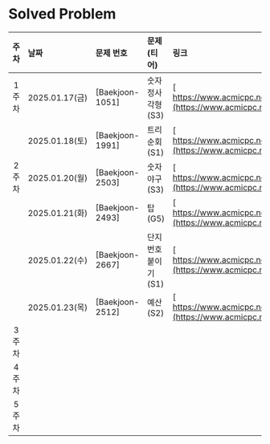# Solved Problem

| 주차  |      날짜     |     문제 번호    |    문제(티어)   |          링크          |
| :---: | :------------ | :--------------- | :-------------- | :--------------------- |
| 1주차 | 2025.01.17(금) | [Baekjoon-1051] | 숫자 정사각형(S3) |[ https://www.acmicpc.net/problem/1051](https://www.acmicpc.net/problem/1051) |
|       | 2025.01.18(토) | [Baekjoon-1991] | 트리 순회(S1) |[ https://www.acmicpc.net/problem/1991](https://www.acmicpc.net/problem/1991) |
| 2주차 | 2025.01.20(월) | [Baekjoon-2503] | 숫자 야구(S3) |[ https://www.acmicpc.net/problem/2503](https://www.acmicpc.net/problem/2503) |
|       | 2025.01.21(화) | [Baekjoon-2493] | 탑(G5) |[ https://www.acmicpc.net/problem/2493](https://www.acmicpc.net/problem/2493) |
|       | 2025.01.22(수) | [Baekjoon-2667] | 단지번호붙이기(S1) |[ https://www.acmicpc.net/problem/2667](https://www.acmicpc.net/problem/2667) |
|       | 2025.01.23(목) | [Baekjoon-2512] | 예산(S2) |[ https://www.acmicpc.net/problem/2512](https://www.acmicpc.net/problem/2512) |
| 3주차 |           ||||
| 4주차 |           ||||
| 5주차 |           ||||
